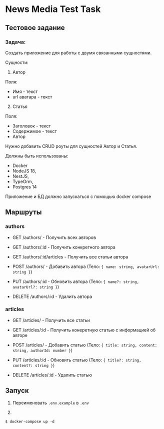 # News Media Test Task

## Тестовое задание

### Задача:

Создать приложение для работы с двумя связанными сущностями.

Сущности:

1. Автор

Поля:

- Имя - текст
- url аватара - текст

2. Статья

Поля:

- Заголовок - текст
- Содержимое - текст
- Автор

Нужно добавить CRUD роуты для сущностей Автор и Статья.

Должны быть использованы:
- Docker
- NodeJS 18,
- NestJS,
- TypeOrm,
- Postgres 14

Приложение и БД должно запускаться с помощью docker compose

## Маршруты

### authors

- GET /authors/ - Получить всех авторов
- GET /authors/:id - Получить конкретного автора
- GET /authors/:id/articles - Получить все статьи автора

- POST /authors/ - Добавить автора (Тело: `{ name: string, avatarUrl: string }`)
- PUT /authors/:id - Обновить автора (Тело: `{ name?: string, avatarUrl?: string }`)
- DELETE /authors/:id - Удалить автора


### articles
- GET /articles/ - Получить все статьи
- GET /articles/:id - Получить конеретную статью с информацией об авторe

- POST /articles/ - Добавить статью (Тело: `{ title: string, content: string, authorId: number }`)
- PUT /articles/:id - Обновить статью (Тело: `{ title?: string, content?: string }`)
- DELETE /articles/:id - Удалить статью


## Запуск

1. Переименовать `.env.example` в `.env`

2.
```shell
$ docker-compose up -d
```
